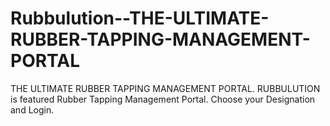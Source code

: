 # Rubbulution--THE-ULTIMATE-RUBBER-TAPPING-MANAGEMENT-PORTAL
THE ULTIMATE RUBBER TAPPING MANAGEMENT PORTAL. RUBBULUTION is featured Rubber Tapping Management Portal. Choose your Designation and Login.
